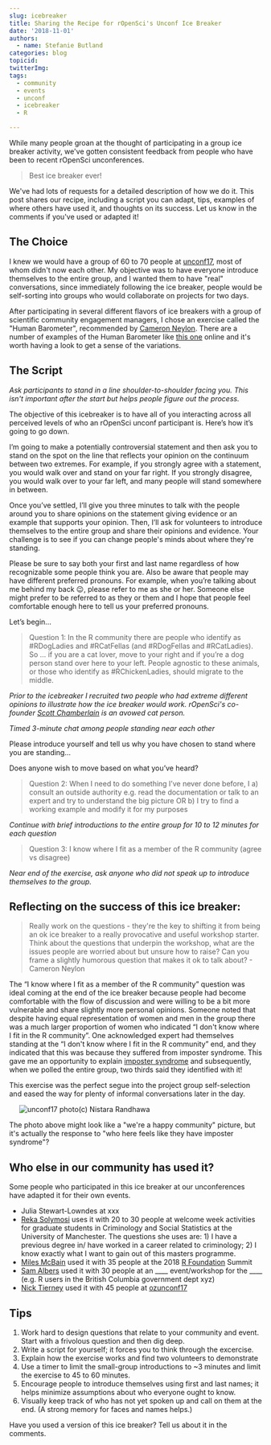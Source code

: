 ```yaml
---
slug: icebreaker
title: Sharing the Recipe for rOpenSci's Unconf Ice Breaker
date: '2018-11-01'
authors:
  - name: Stefanie Butland
categories: blog
topicid:
twitterImg:
tags:
  - community
  - events
  - unconf
  - icebreaker
  - R

---
```

While many people groan at the thought of participating in a group ice breaker activity, we've gotten consistent feedback from people who have been to recent rOpenSci unconferences.

> Best ice breaker ever!

We've had lots of requests for a detailed description of how we do it. This post shares our recipe, including a script you can adapt, tips, examples of where others have used it, and thoughts on its success. Let us know in the comments if you've used or adapted it!


## The Choice
I knew we would have a group of 60 to 70 people at [unconf17](https://ropensci.org/blog/2017/06/02/unconf2017/), most of whom didn't now each other. My objective was to have everyone introduce themselves to the entire group, and I wanted them to have "real" conversations, since immediately following the ice breaker, people would be self-sorting into groups who would collaborate on projects for two days.

After participating in several different flavors of ice breakers with a group of scientific community engagement managers, I chose an exercise called the "Human Barometer", recommended by [Cameron Neylon](https://twitter.com/cameronneylon). There are a number of examples of the Human Barometer like [this one](https://www.facinghistory.org/resource-library/teaching-strategies/barometer-taking-stand-controversial-issues) online and it's worth having a look to get a sense of the variations.

## The Script
*Ask participants to stand in a line shoulder-to-shoulder facing you. This isn't important after the start but helps people figure out the process.*

The objective of this icebreaker is to have all of you interacting across all perceived levels of who an rOpenSci unconf participant is. Here’s how it’s going to go down.

I’m going to make a potentially controversial statement and then ask you to stand on the spot on the line that reflects your opinion on the continuum between two extremes. For example, if you strongly agree with a statement, you would walk over and stand on your far right. If you strongly disagree, you would walk over to your far left, and many people will stand somewhere in between.

Once you’ve settled, I’ll give you three minutes to talk with the people around you to share opinions on the statement giving evidence or an example that supports your opinion. Then, I’ll ask for volunteers to introduce themselves to the entire group and share their opinions and evidence. Your challenge is to see if you can change people's minds about where they're standing.

Please be sure to say both your first and last name regardless of how recognizable some people think you are. Also be aware that people may have different preferred pronouns. For example, when you’re talking about me behind my back 😉, please refer to me as she or her. Someone else might prefer to be referred to as they or them and I hope that people feel comfortable enough here to tell us your preferred pronouns.

Let’s begin…

> Question 1: In the R community there are people who identify as #RDogLadies and #RCatFellas (and #RDogFellas and #RCatLadies). So … if you are a cat lover, move to your right and if you’re a dog person stand over here to your left. People agnostic to these animals, or those who identify as #RChickenLadies, should migrate to the middle.

*Prior to the icebreaker I recruited two people who had extreme different opinions to illustrate how the ice breaker would work. rOpenSci's co-founder [Scott Chamberlain](https://twitter.com/sckottie) is an avowed cat person.*

*Timed 3-minute chat among people standing near each other*

Please introduce yourself and tell us why you have chosen to stand where you are standing...

Does anyone wish to move based on what you’ve heard?

> Question 2: When I need to do something I’ve never done before, I a) consult an outside authority e.g. read the documentation or talk to an expert and try to understand the big picture OR b) I try to find a working example and modify it for my purposes

*Continue with brief introductions to the entire group for 10 to 12 minutes for each question*

> Question 3: I know where I fit as a member of the R community (agree vs disagree)

*Near end of the exercise, ask anyone who did not speak up to introduce themselves to the group.*

## Reflecting on the success of this ice breaker:

> Really work on the questions - they're the key to shifting it from being an ok ice breaker to a really provocative and useful workshop starter. Think about the questions that underpin the workshop, what are the issues people are worried about but unsure how to raise? Can you frame a slightly humorous question that makes it ok to talk about? - Cameron Neylon

The “I know where I fit as a member of the R community” question was ideal coming at the end of the ice breaker because people had become comfortable with the flow of discussion and were willing to be a bit more vulnerable and share slightly more personal opinions. Someone noted that despite having equal representation of women and men in the group there was a much larger proportion of women who indicated “I don't know where I fit in the R community”. One acknowledged expert had themselves standing at the “I don't know where I fit in the R community” end, and they indicated that this was because they suffered from imposter syndrome. This gave me an opportunity to explain [imposter syndrome](https://en.wikipedia.org/wiki/Impostor_syndrome) and subsequently, when we polled the entire group, two thirds said they identified with it!

This exercise was the perfect segue into the project group self-selection and eased the way for plenty of informal conversations later in the day.

<img src="/img/blog-images/2018-10-24-commcall-nov2018/ropensci-unconf17-community-nistara-randhawa.jpg" alt="unconf17 photo(c) Nistara Randhawa" style="margin: 0px 20px;">

The photo above might look like a "we're a happy community" picture, but it's actually the response to "who here feels like they have imposter syndrome"?

## Who else in our community has used it?
Some people who participated in this ice breaker at our unconferences have adapted it for their own events.

- Julia Stewart-Lowndes at xxx
- [Reka Solymosi](https://twitter.com/r_solymosi) uses it with 20 to 30 people at welcome week activities for graduate students in Criminology and Social Statistics at the University of Manchester. The questions she uses are: 1) I have a previous degree in/ have worked in a career related to criminology; 2) I know exactly what I want to gain out of this masters programme.
- [Miles McBain](https://twitter.com/milesmcbain) used it with 35 people at the 2018 [R Foundation](https://www.r-project.org/foundation/) Summit
- [Sam Albers](https://twitter.com/big_bad_sam) used it with 30 people at an ____ event/workshop for the ____ (e.g. R users in the British Columbia government dept xyz)
- [Nick Tierney](https://twitter.com/nj_tierney) used it with 45 people at [ozunconf17](https://ropensci.org/blog/2017/10/31/ozunconf2017/)

## Tips
1. Work hard to design questions that relate to your community and event. Start with a frivolous question and then dig deep.
1. Write a script for yourself; it forces you to think through the excercise.
1. Explain how the exercise works and find two volunteers to demonstrate
1. Use a timer to limit the small-group introductions to ~3 minutes and limit the exercise to 45 to 60 minutes.
1. Encourage people to introduce themselves using first and last names; it helps minimize assumptions about who everyone ought to know.
1. Visually keep track of who has not yet spoken up and call on them at the end. (A strong memory for faces and names helps.)

Have you used a version of this ice breaker? Tell us about it in the comments.
